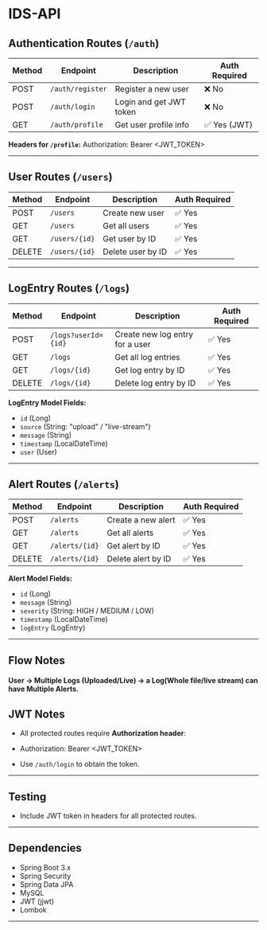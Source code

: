 # IDS-API


## **Authentication Routes (`/auth`)**

| Method | Endpoint           | Description                     | Auth Required |
|--------|------------------|---------------------------------|---------------|
| POST   | `/auth/register`  | Register a new user             | ❌ No         |
| POST   | `/auth/login`     | Login and get JWT token         | ❌ No         |
| GET    | `/auth/profile`   | Get user profile info           | ✅ Yes (JWT)  |

**Headers for `/profile`:**
Authorization: Bearer <JWT_TOKEN>


---

## **User Routes (`/users`)**

| Method | Endpoint           | Description                     | Auth Required |
|--------|------------------|---------------------------------|---------------|
| POST   | `/users`          | Create new user                 | ✅ Yes        |
| GET    | `/users`          | Get all users                   | ✅ Yes        |
| GET    | `/users/{id}`     | Get user by ID                  | ✅ Yes        |
| DELETE | `/users/{id}`     | Delete user by ID               | ✅ Yes        |

---

## **LogEntry Routes (`/logs`)**

| Method | Endpoint              | Description                                  | Auth Required |
|--------|-----------------------|----------------------------------------------|---------------|
| POST   | `/logs?userId={id}`   | Create new log entry for a user              | ✅ Yes        |
| GET    | `/logs`               | Get all log entries                          | ✅ Yes        |
| GET    | `/logs/{id}`          | Get log entry by ID                          | ✅ Yes        |
| DELETE | `/logs/{id}`          | Delete log entry by ID                       | ✅ Yes        |

**LogEntry Model Fields:**
- `id` (Long)
- `source` (String: "upload" / "live-stream")
- `message` (String)
- `timestamp` (LocalDateTime)
- `user` (User)

---

## **Alert Routes (`/alerts`)**

| Method | Endpoint        | Description             | Auth Required |
|--------|-----------------|-------------------------|---------------|
| POST   | `/alerts`       | Create a new alert      | ✅ Yes        |
| GET    | `/alerts`       | Get all alerts          | ✅ Yes        |
| GET    | `/alerts/{id}`  | Get alert by ID         | ✅ Yes        |
| DELETE | `/alerts/{id}`  | Delete alert by ID      | ✅ Yes        |

**Alert Model Fields:**
- `id` (Long)
- `message` (String)
- `severity` (String: HIGH / MEDIUM / LOW)
- `timestamp` (LocalDateTime)
- `logEntry` (LogEntry)

---

## **Flow Notes**
  #### User -> Multiple Logs (Uploaded/Live) -> a Log(Whole file/live stream) can have Multiple Alerts.


## **JWT Notes**
- All protected routes require **Authorization header**: 
- Authorization: Bearer <JWT_TOKEN>

- Use `/auth/login` to obtain the token.

---

## **Testing**
- Include JWT token in headers for all protected routes.

---

## **Dependencies**
- Spring Boot 3.x
- Spring Security
- Spring Data JPA
- MySQL
- JWT (jjwt)
- Lombok

---
